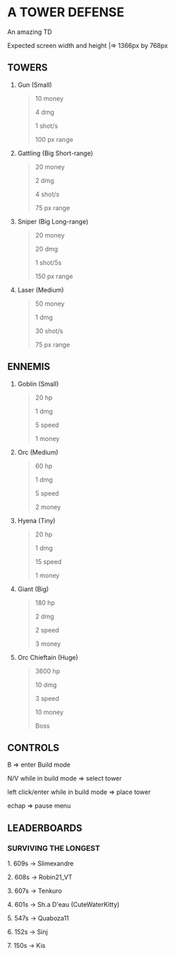 # A TOWER DEFENSE

An amazing TD

Expected screen width and height |=> 1366px by 768px


## TOWERS

1. Gun (Small) 
	> 10 money
	>
	> 4 dmg
	>
	> 1 shot/s
	> 
	> 100 px range

2. Gattling (Big Short-range)
	> 20 money
	>
	> 2 dmg
	>
	> 4 shot/s
	>
	> 75 px range

3. Sniper (Big Long-range)
	> 20 money
	>
	> 20 dmg
	>
	> 1 shot/5s
	>
	> 150 px range

4. Laser (Medium)
	> 50 money
	>
	> 1 dmg
	>
	> 30 shot/s
	>
	> 75 px range


## ENNEMIS

1. Goblin (Small) 
	> 20 hp
	>
	> 1 dmg
	>
	> 5 speed
	>
	> 1 money

2. Orc (Medium)
	> 60 hp
	>
	> 1 dmg
	>
	> 5 speed
	>
	> 2 money

3. Hyena (Tiny)
	> 20 hp
	>
	> 1 dmg
	>
	> 15 speed
	>
	> 1 money

4. Giant (Big)
	> 180 hp
	>
	> 2 dmg
	>
	> 2 speed
	>
	> 3 money

5. Orc Chieftain (Huge)
	> 3600 hp
	>
	> 10 dmg
	>
	> 3 speed
	>
	> 10 money
	>
	> Boss


## CONTROLS

B										=> enter Build mode

N/V while in build mode					=> select tower

left click/enter while in build mode	=> place tower

echap									=> pause menu


## LEADERBOARDS
### SURVIVING THE LONGEST

1\. 609s -> Slimexandre

2\. 608s -> Robin21_VT

3\. 607s -> Tenkuro

4\. 601s -> Sh.a D'eau (CuteWaterKitty)

5\. 547s -> Quaboza11

6\. 152s -> Sinj

7\. 150s -> Kis